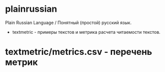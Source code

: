 plainrussian
============

Plain Russian Language / Понятный (простой) русский язык.

* textmetric - примеры текстов и метрика расчета читаемости текстов.

textmetric/metrics.csv - перечень метрик 
======================
